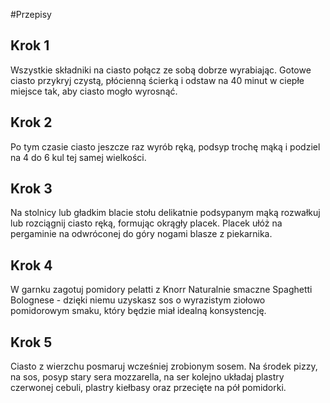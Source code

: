 #Przepisy

## Krok 1

Wszystkie składniki na ciasto połącz ze sobą dobrze wyrabiając. Gotowe ciasto przykryj czystą, płócienną ścierką i odstaw na 40 minut w ciepłe miejsce tak, aby ciasto mogło wyrosnąć. 

## Krok 2

Po tym czasie ciasto jeszcze raz wyrób ręką, podsyp trochę mąką i podziel na 4 do 6 kul tej samej wielkości. 

## Krok 3

Na stolnicy lub gładkim blacie stołu delikatnie podsypanym mąką rozwałkuj lub rozciągnij ciasto ręką, formując okrągły placek. Placek ułóż na pergaminie na odwróconej do góry nogami blasze z piekarnika. 

## Krok 4

W garnku zagotuj pomidory pelatti z Knorr Naturalnie smaczne Spaghetti Bolognese - dzięki niemu uzyskasz sos o wyrazistym ziołowo pomidorowym smaku, który będzie miał idealną konsystencję. 

## Krok 5

Ciasto z wierzchu posmaruj wcześniej zrobionym sosem. Na środek pizzy, na sos, posyp stary sera mozzarella, na ser kolejno układaj plastry czerwonej cebuli, plastry kiełbasy oraz przecięte na pół pomidorki. 
